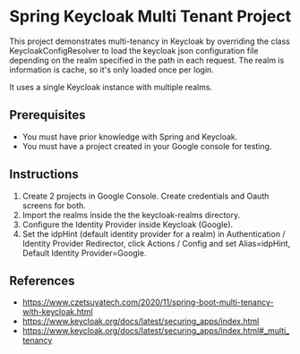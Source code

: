 # Spring Keycloak Multi Tenant Project

This project demonstrates multi-tenancy in Keycloak by overriding the class KeycloakConfigResolver to load the keycloak json configuration file depending on the realm specified in the path in each request. The realm is information is cache, so it's only loaded once per login.

It uses a single Keycloak instance with multiple realms.

## Prerequisites

- You must have prior knowledge with Spring and Keycloak.
- You must have a project created in your Google console for testing.

## Instructions

1. Create 2 projects in Google Console. Create credentials and Oauth screens for both.
2. Import the realms inside the the keycloak-realms directory.
3. Configure the Identity Provider inside Keycloak (Google).
4. Set the idpHint (default identity provider for a realm) in Authentication / Identity Provider Redirector, click Actions / Config and set Alias=idpHint, Default Identity Provider=Google.

## References

- https://www.czetsuyatech.com/2020/11/spring-boot-multi-tenancy-with-keycloak.html
- https://www.keycloak.org/docs/latest/securing_apps/index.html
- https://www.keycloak.org/docs/latest/securing_apps/index.html#_multi_tenancy
